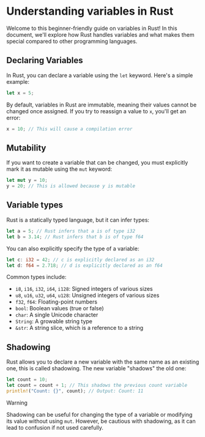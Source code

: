 # Understanding variables in Rust

Welcome to this beginner-friendly guide on variables in Rust! In this document, we'll explore how Rust handles variables
and what makes them special compared to other programming languages.

## Declaring Variables
In Rust, you can declare a variable using the `let` keyword. Here's a simple example:

```rust
let x = 5;
```
By default, variables in Rust are immutable, meaning their values cannot be changed once assigned. If you try to reassign a value to `x`, you'll get an error:

```rust
x = 10; // This will cause a compilation error
```
## Mutability
If you want to create a variable that can be changed, you must explicitly mark it as mutable using the `mut` keyword:

```rust
let mut y = 10;
y = 20; // This is allowed because y is mutable
```

## Variable types
Rust is a statically typed language, but it can infer types:
```rust
let a = 5; // Rust infers that a is of type i32
let b = 3.14; // Rust infers that b is of type f64
```
You can also explicitly specify the type of a variable:

```rust
let c: i32 = 42; // c is explicitly declared as an i32
let d: f64 = 2.718; // d is explicitly declared as an f64
```
Common types include:
- `i8`, `i16`, `i32`, `i64`, `i128`: Signed integers of various sizes
- `u8`, `u16`, `u32`, `u64`, `u128`: Unsigned integers of various sizes
- `f32`, `f64`: Floating-point numbers
- `bool`: Boolean values (true or false)
- `char`: A single Unicode character
- `String`: A growable string type
- `&str`: A string slice, which is a reference to a string
  
## Shadowing
Rust allows you to declare a new variable with the same name as an existing one, this is called shadowing. The new variable "shadows" the old one:

```rust
let count = 10;
let count = count + 1; // This shadows the previous count variable
println!("Count: {}", count); // Output: Count: 11
```

> [!WARNING]
> Shadowing can be useful for changing the type of a variable or modifying its value without using `mut`. However, be cautious with shadowing, as it can lead to confusion if not used carefully.